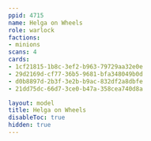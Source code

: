 ```yaml
---
ppid: 4715
name: Helga on Wheels
role: warlock
factions:
- minions
scans: 4
cards:
- 1cf21815-1b8c-3ef2-b963-79729aa32e0e
- 29d2169d-cf77-36b5-9681-bfa348049b0d
- d0b8897d-2b3f-3e2b-b9ac-832df2a8dbfe
- 21dd75dc-66d7-3ce0-b47a-358cea740d8a

layout: model
title: Helga on Wheels
disableToc: true
hidden: true
---
```

